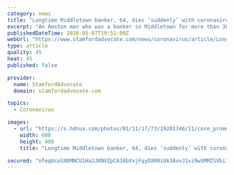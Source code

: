 ```yaml
---
category: news
title: "Longtime Middletown banker, 64, dies ‘suddenly’ with coronavirus"
excerpt: "An Amston man who was a banker in Middletown for more than 30 years died suddenly due to COVID-19 April 21, according to his obituary."
publishedDateTime: 2020-05-07T19:51:00Z
webUrl: "https://www.stamfordadvocate.com/news/coronavirus/article/Longtime-Middletown-banker-64-dies-15254595.php"
type: article
quality: 45
heat: 45
published: false

provider:
  name: StamfordAdvocate
  domain: stamfordadvocate.com

topics:
  - Coronavirus

images:
  - url: "https://s.hdnux.com/photos/01/11/17/73/19201746/11/core_promo.jpg"
    width: 600
    height: 400
    title: "Longtime Middletown banker, 64, dies ‘suddenly’ with coronavirus"

secured: "nfeqUcoSXKMNCU1Ha2JKNVZpCA16bXxjFqyDXR0iUk3AvvJ1vi9wSMMZSVbi193A05gLnW4Dk+DoBH6gAHutNtBF2rBhaZw7gBaFZ3ED1W5GZMhJx9Y4VKWkBkg/DaYmtA1/OCLO9AG8ved5qullWOqb2xZM9zA7Eh5inmcTIS5vxgmCkoi+Wg1PUNUep6vDlVqhOLIWQQZ5scmlndxF5ktfuTgNEwf08wg/98Hy3NrsqST7ww2NelrKekj1MSqDhIAd5hqBWF4lN60sjawqiskqxLSA9ECfV9t7f7TQrM/uuhPk1v1dFH0n/x1NsK1O;/2I+2/bFqkWBNf7BvaPC+g=="
---
```


